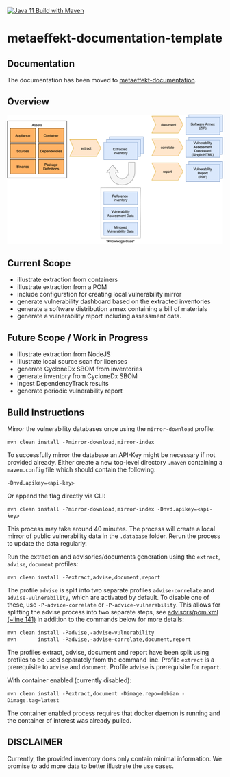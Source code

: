 [![Java 11 Build with Maven](https://github.com/org-metaeffekt/metaeffekt-documentation-template/actions/workflows/maven.yml/badge.svg)](https://github.com/org-metaeffekt/metaeffekt-documentation-template/actions/workflows/maven.yml)

# metaeffekt-documentation-template

## Documentation

The documentation has been moved to [metaeffekt-documentation](https://github.com/org-metaeffekt/metaeffekt-documentation/tree/main).

## Overview

![Flowchart showing how the assets and different processes are used to form a Software Annex PDF and a Vulnerability Assessment Dashboard](doc/overview.png)

## Current Scope

- illustrate extraction from containers
- illustrate extraction from a POM
- include configuration for creating local vulnerability mirror
- generate vulnerability dashboard based on the extracted inventories
- generate a software distribution annex containing a bill of materials
- generate a vulnerability report including assessment data.

## Future Scope / Work in Progress

- illustrate extraction from NodeJS
- illustrate local source scan for licenses
- generate CycloneDx SBOM from inventories
- generate inventory from CycloneDx SBOM
- ingest DependencyTrack results
- generate periodic vulnerability report

## Build Instructions

Mirror the vulnerability databases once using the `mirror-download` profile:

    mvn clean install -Pmirror-download,mirror-index

To successfully mirror the database an API-Key might be necessary if not provided already.
Either create a new top-level directory `.maven` containing a `maven.config` file which should contain the following:

    -Dnvd.apikey=<api-key>

Or append the flag directly via CLI:

    mvn clean install -Pmirror-download,mirror-index -Dnvd.apikey=<api-key>

This process may take around 40 minutes. The process will create a local mirror of public vulnerability data in the `.database`
folder. Rerun the process to update the data regularly.


Run the extraction and advisories/documents generation using the `extract`, `advise`, `document` profiles:

    mvn clean install -Pextract,advise,document,report

The profile `advise` is split into two separate profiles `advise-correlate` and `advise-vulnerability`, which are
activated by default. To disable one of these, use `-P-advice-correlate` or `-P-advice-vulnerability`. This allows for
splitting the advise process into two separate steps, see [advisors/pom.xml (~line 141)](advisors/pom.xml) in addition
to the commands below for more details:

    mvn clean install -Padvise,-advise-vulnerability
    mvn       install -Padvise,-advise-correlate,document,report

The profiles extract, advise, document and report have been split using profiles to be used separately from the command
line.
Profile `extract` is a prerequisite to `advise` and `document`.
Profile `advise` is prerequisite for `report`.

With container enabled (currently disabled):

    mvn clean install -Pextract,document -Dimage.repo=debian -Dimage.tag=latest

The container enabled process requires that docker daemon is running and the container of interest was already pulled.

## DISCLAIMER

Currently, the provided inventory does only contain minimal information. We promise to add more data to better
illustrate the use cases.
